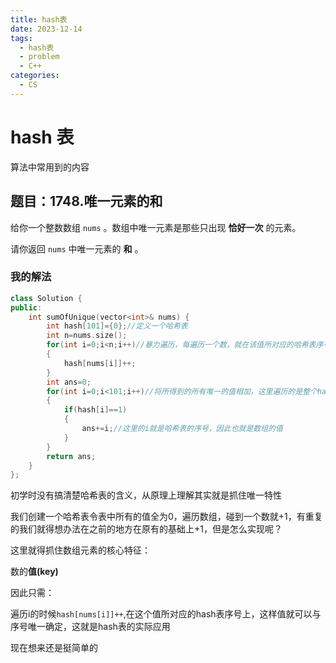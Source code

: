 ```yaml
---
title: hash表 
date: 2023-12-14
tags: 
  - hash表 
  - problem 
  - C++
categories: 
  - CS
---
```


# hash 表

算法中常用到的内容

<!-- more -->

## 题目：1748.唯一元素的和

给你一个整数数组 `nums` 。数组中唯一元素是那些只出现 **恰好一次** 的元素。

请你返回 `nums` 中唯一元素的 **和** 。

### 我的解法

```c++
class Solution {
public:
    int sumOfUnique(vector<int>& nums) {
        int hash[101]={0};//定义一个哈希表
        int n=nums.size();
        for(int i=0;i<n;i++)//暴力遍历，每遍历一个数，就在该值所对应的哈希表序号上+1
        {
            hash[nums[i]]++;
        }
        int ans=0;
        for(int i=0;i<101;i++)//将所得到的所有唯一的值相加，这里遍历的是整个hash表
        {
            if(hash[i]==1)
            {
                ans+=i;//这里的i就是哈希表的序号，因此也就是数组的值
            }
        }
        return ans;
    }
};
```

初学时没有搞清楚哈希表的含义，从原理上理解其实就是抓住唯一特性

我们创建一个哈希表令表中所有的值全为0，遍历数组，碰到一个数就+1，有重复的我们就得想办法在之前的地方在原有的基础上+1，但是怎么实现呢？

这里就得抓住数组元素的核心特征：

数的**值(key)**

因此只需：

遍历i的时候`hash[nums[i]]++`,在这个值所对应的hash表序号上，这样值就可以与序号唯一确定，这就是hash表的实际应用

现在想来还是挺简单的
